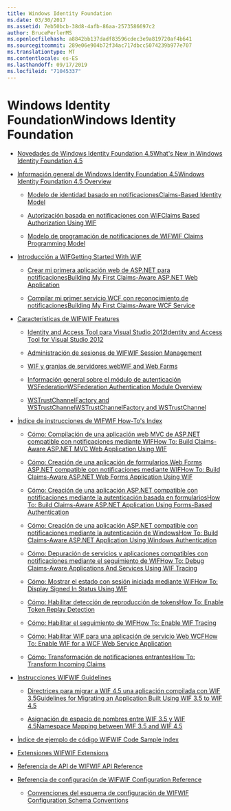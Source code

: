 ```yaml
---
title: Windows Identity Foundation
ms.date: 03/30/2017
ms.assetid: 7eb50bcb-38d8-4afb-86aa-2573586697c2
author: BrucePerlerMS
ms.openlocfilehash: a8842bb137dadf83596cdec3e9a819720af4b641
ms.sourcegitcommit: 289e06e904b72f34ac717dbcc5074239b977e707
ms.translationtype: MT
ms.contentlocale: es-ES
ms.lasthandoff: 09/17/2019
ms.locfileid: "71045337"
---
```

# <a name="windows-identity-foundation"></a><span data-ttu-id="f15e4-102">Windows Identity Foundation</span><span class="sxs-lookup"><span data-stu-id="f15e4-102">Windows Identity Foundation</span></span>

- [<span data-ttu-id="f15e4-103">Novedades de Windows Identity Foundation 4.5</span><span class="sxs-lookup"><span data-stu-id="f15e4-103">What's New in Windows Identity Foundation 4.5</span></span>](whats-new-in-wif.md)

- [<span data-ttu-id="f15e4-104">Información general de Windows Identity Foundation 4.5</span><span class="sxs-lookup"><span data-stu-id="f15e4-104">Windows Identity Foundation 4.5 Overview</span></span>](wif-overview.md)

  - [<span data-ttu-id="f15e4-105">Modelo de identidad basado en notificaciones</span><span class="sxs-lookup"><span data-stu-id="f15e4-105">Claims-Based Identity Model</span></span>](claims-based-identity-model.md)

  - [<span data-ttu-id="f15e4-106">Autorización basada en notificaciones con WIF</span><span class="sxs-lookup"><span data-stu-id="f15e4-106">Claims Based Authorization Using WIF</span></span>](claims-based-authorization-using-wif.md)

  - [<span data-ttu-id="f15e4-107">Modelo de programación de notificaciones de WIF</span><span class="sxs-lookup"><span data-stu-id="f15e4-107">WIF Claims Programming Model</span></span>](wif-claims-programming-model.md)

- [<span data-ttu-id="f15e4-108">Introducción a WIF</span><span class="sxs-lookup"><span data-stu-id="f15e4-108">Getting Started With WIF</span></span>](getting-started-with-wif.md)

  - [<span data-ttu-id="f15e4-109">Crear mi primera aplicación web de ASP.NET para notificaciones</span><span class="sxs-lookup"><span data-stu-id="f15e4-109">Building My First Claims-Aware ASP.NET Web Application</span></span>](building-my-first-claims-aware-aspnet-web-app.md)

  - [<span data-ttu-id="f15e4-110">Compilar mi primer servicio WCF con reconocimiento de notificaciones</span><span class="sxs-lookup"><span data-stu-id="f15e4-110">Building My First Claims-Aware WCF Service</span></span>](building-my-first-claims-aware-wcf-service.md)

- [<span data-ttu-id="f15e4-111">Características de WIF</span><span class="sxs-lookup"><span data-stu-id="f15e4-111">WIF Features</span></span>](wif-features.md)

  - [<span data-ttu-id="f15e4-112">Identity and Access Tool para Visual Studio 2012</span><span class="sxs-lookup"><span data-stu-id="f15e4-112">Identity and Access Tool for Visual Studio 2012</span></span>](identity-and-access-tool-for-vs.md)

  - [<span data-ttu-id="f15e4-113">Administración de sesiones de WIF</span><span class="sxs-lookup"><span data-stu-id="f15e4-113">WIF Session Management</span></span>](wif-session-management.md)

  - [<span data-ttu-id="f15e4-114">WIF y granjas de servidores web</span><span class="sxs-lookup"><span data-stu-id="f15e4-114">WIF and Web Farms</span></span>](wif-and-web-farms.md)

  - [<span data-ttu-id="f15e4-115">Información general sobre el módulo de autenticación WSFederation</span><span class="sxs-lookup"><span data-stu-id="f15e4-115">WSFederation Authentication Module Overview</span></span>](wsfederation-authentication-module-overview.md)

  - [<span data-ttu-id="f15e4-116">WSTrustChannelFactory and WSTrustChannel</span><span class="sxs-lookup"><span data-stu-id="f15e4-116">WSTrustChannelFactory and WSTrustChannel</span></span>](wstrustchannelfactory-and-wstrustchannel.md)

- [<span data-ttu-id="f15e4-117">Índice de instrucciones de WIF</span><span class="sxs-lookup"><span data-stu-id="f15e4-117">WIF How-To's Index</span></span>](wif-how-tos-index.md)

  - [<span data-ttu-id="f15e4-118">Cómo: Compilación de una aplicación web MVC de ASP.NET compatible con notificaciones mediante WIF</span><span class="sxs-lookup"><span data-stu-id="f15e4-118">How To: Build Claims-Aware ASP.NET MVC Web Application Using WIF</span></span>](how-to-build-claims-aware-aspnet-mvc-web-app-using-wif.md)

  - [<span data-ttu-id="f15e4-119">Cómo: Creación de una aplicación de formularios Web Forms ASP.NET compatible con notificaciones mediante WIF</span><span class="sxs-lookup"><span data-stu-id="f15e4-119">How To: Build Claims-Aware ASP.NET Web Forms Application Using WIF</span></span>](how-to-build-claims-aware-aspnet-web-forms-app-using-wif.md)

  - [<span data-ttu-id="f15e4-120">Cómo: Creación de una aplicación ASP.NET compatible con notificaciones mediante la autenticación basada en formularios</span><span class="sxs-lookup"><span data-stu-id="f15e4-120">How To: Build Claims-Aware ASP.NET Application Using Forms-Based Authentication</span></span>](claims-aware-aspnet-app-forms-authentication.md)

  - [<span data-ttu-id="f15e4-121">Cómo: Creación de una aplicación ASP.NET compatible con notificaciones mediante la autenticación de Windows</span><span class="sxs-lookup"><span data-stu-id="f15e4-121">How To: Build Claims-Aware ASP.NET Application Using Windows Authentication</span></span>](how-to-build-claims-aware-aspnet-app-using-windows-authentication.md)

  - [<span data-ttu-id="f15e4-122">Cómo: Depuración de servicios y aplicaciones compatibles con notificaciones mediante el seguimiento de WIF</span><span class="sxs-lookup"><span data-stu-id="f15e4-122">How To: Debug Claims-Aware Applications And Services Using WIF Tracing</span></span>](how-to-debug-claims-aware-applications-and-services-using-wif-tracing.md)

  - [<span data-ttu-id="f15e4-123">Cómo: Mostrar el estado con sesión iniciada mediante WIF</span><span class="sxs-lookup"><span data-stu-id="f15e4-123">How To: Display Signed In Status Using WIF</span></span>](how-to-display-signed-in-status-using-wif.md)

  - [<span data-ttu-id="f15e4-124">Cómo: Habilitar detección de reproducción de tokens</span><span class="sxs-lookup"><span data-stu-id="f15e4-124">How To: Enable Token Replay Detection</span></span>](how-to-enable-token-replay-detection.md)

  - [<span data-ttu-id="f15e4-125">Cómo: Habilitar el seguimiento de WIF</span><span class="sxs-lookup"><span data-stu-id="f15e4-125">How To: Enable WIF Tracing</span></span>](how-to-enable-wif-tracing.md)

  - [<span data-ttu-id="f15e4-126">Cómo: Habilitar WIF para una aplicación de servicio Web WCF</span><span class="sxs-lookup"><span data-stu-id="f15e4-126">How To: Enable WIF for a WCF Web Service Application</span></span>](how-to-enable-wif-for-a-wcf-web-service-application.md)

  - [<span data-ttu-id="f15e4-127">Cómo: Transformación de notificaciones entrantes</span><span class="sxs-lookup"><span data-stu-id="f15e4-127">How To: Transform Incoming Claims</span></span>](how-to-transform-incoming-claims.md)

- [<span data-ttu-id="f15e4-128">Instrucciones WIF</span><span class="sxs-lookup"><span data-stu-id="f15e4-128">WIF Guidelines</span></span>](wif-guidelines.md)

  - [<span data-ttu-id="f15e4-129">Directrices para migrar a WIF 4.5 una aplicación compilada con WIF 3.5</span><span class="sxs-lookup"><span data-stu-id="f15e4-129">Guidelines for Migrating an Application Built Using WIF 3.5 to WIF 4.5</span></span>](guidelines-for-migrating-an-application-built-using-wif-3-5-to-wif-4-5.md)

  - [<span data-ttu-id="f15e4-130">Asignación de espacio de nombres entre WIF 3.5 y WIF 4.5</span><span class="sxs-lookup"><span data-stu-id="f15e4-130">Namespace Mapping between WIF 3.5 and WIF 4.5</span></span>](namespace-mapping-between-wif-3-5-and-wif-4-5.md)

- [<span data-ttu-id="f15e4-131">Índice de ejemplo de código WIF</span><span class="sxs-lookup"><span data-stu-id="f15e4-131">WIF Code Sample Index</span></span>](wif-code-sample-index.md)

- [<span data-ttu-id="f15e4-132">Extensiones WIF</span><span class="sxs-lookup"><span data-stu-id="f15e4-132">WIF Extensions</span></span>](wif-extensions.md)

- [<span data-ttu-id="f15e4-133">Referencia de API de WIF</span><span class="sxs-lookup"><span data-stu-id="f15e4-133">WIF API Reference</span></span>](wif-api-reference.md)

- [<span data-ttu-id="f15e4-134">Referencia de configuración de WIF</span><span class="sxs-lookup"><span data-stu-id="f15e4-134">WIF Configuration Reference</span></span>](wif-configuration-reference.md)

  - [<span data-ttu-id="f15e4-135">Convenciones del esquema de configuración de WIF</span><span class="sxs-lookup"><span data-stu-id="f15e4-135">WIF Configuration Schema Conventions</span></span>](wif-configuration-schema-conventions.md)
